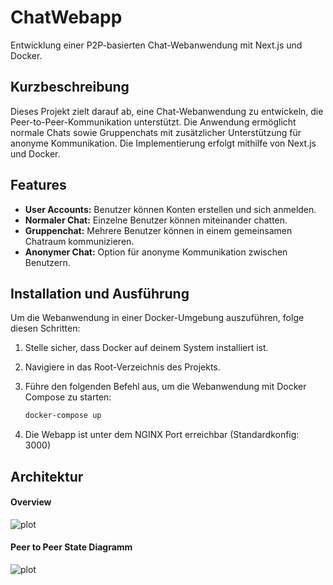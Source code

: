 # ChatWebapp

Entwicklung einer P2P-basierten Chat-Webanwendung mit Next.js und Docker.

## Kurzbeschreibung

Dieses Projekt zielt darauf ab, eine Chat-Webanwendung zu entwickeln, die Peer-to-Peer-Kommunikation unterstützt. Die Anwendung ermöglicht normale Chats sowie Gruppenchats mit zusätzlicher Unterstützung für anonyme Kommunikation. Die Implementierung erfolgt mithilfe von Next.js und Docker.

## Features

- **User Accounts:** Benutzer können Konten erstellen und sich anmelden.
- **Normaler Chat:** Einzelne Benutzer können miteinander chatten.
- **Gruppenchat:** Mehrere Benutzer können in einem gemeinsamen Chatraum kommunizieren.
- **Anonymer Chat:** Option für anonyme Kommunikation zwischen Benutzern.

## Installation und Ausführung

Um die Webanwendung in einer Docker-Umgebung auszuführen, folge diesen Schritten:

1. Stelle sicher, dass Docker auf deinem System installiert ist.

2. Navigiere in das Root-Verzeichnis des Projekts.

3. Führe den folgenden Befehl aus, um die Webanwendung mit Docker Compose zu starten:

   ```bash
   docker-compose up

4. Die Webapp ist unter dem NGINX Port erreichbar (Standardkonfig: 3000)

## Architektur
#### Overview
![plot](./images/Architecture.png)
#### Peer to Peer State Diagramm
![plot](./images/p2p-state-diagramm.png)